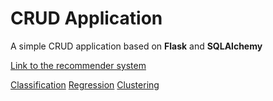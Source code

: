 # CRUD Application
A simple CRUD application based on **Flask** and **SQLAlchemy**

[Link to the recommender system](https://colab.research.google.com/drive/1h_zc7tlxE8o2Bj8bVTOoPxG6M7EvOuhg#scrollTo=AnHRQWcufZPB)

[Classification](https://colab.research.google.com/drive/1tu0UvkIfVszdFlbLzBaO3ux1r9SZEwaI?usp=sharing)
[Regression](https://colab.research.google.com/drive/1FdmvPBshuGra9VuuPj7ABoRb3IrUPvT5?usp=sharing)
[Clustering](https://colab.research.google.com/drive/1iac0cwqOlSOlujwIlFiOE838PYPanysG?usp=sharing)


